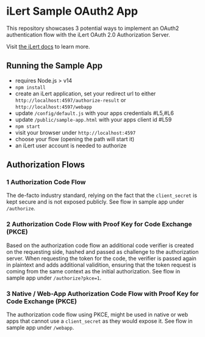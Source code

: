 # iLert Sample OAuth2 App

This repository showcases 3 potential ways to implement an OAuth2 authentication flow
with the iLert OAuth 2.0 Authorization Server.

Visit [the iLert docs](https://docs.ilert.com/rest-api/developing-ilert-apps) to learn more.

## Running the Sample App

- requires Node.js > v14
- `npm install`
- create an iLert application, set your redirect url to either `http://localhost:4597/authorize-result` or `http://localhost:4597/webapp`
- update `/config/default.js` with your apps credentials #L5,#L6
- update `/public/sample-app.html` with your apps client id #L59
- `npm start`
- visit your browser under `http://localhost:4597`
- choose your flow (opening the path will start it)
- an iLert user account is needed to authorize

## Authorization Flows

### 1 Authorization Code Flow

The de-facto industry standard, relying on the fact that the `client_secret` is kept secure and is not exposed publicly. See flow in sample app under `/authorize`.


### 2 Authorization Code Flow with Proof Key for Code Exchange (PKCE)

Based on the authorization code flow an additional code verifier is created on the requesting side,
hashed and passed as challenge to the authorization server. When requesting the token for the code,
the verifier is passed again in plaintext and adds additional validition, ensuring that the token request
is coming from the same context as the initial authorization. See flow in sample app under `/authorize?pkce=1`.


### 3 Native / Web-App Authorization Code Flow with Proof Key for Code Exchange (PKCE)

The authorization code flow using PKCE, might be used in native or web apps that cannot use a `client_secret`
as they would expose it. See flow in sample app under `/webapp`.